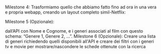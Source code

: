 
Milestone 4:
Trasformiamo quello che abbiamo fatto fino ad ora in una vera e propria webapp,
creando un layout completo simil-Netflix:


Milestone 5 (Opzionale):

dall’API con Nome e Cognome, e i generi associati al film con questo schema:
“Genere 1, Genere 2, ...”.
Milestone 6 (Opzionale):
Creare una lista di generi richiedendo quelli disponibili all'API e creare dei filtri con i
generi tv e movie per mostrare/nascondere le schede ottenute con la ricerca